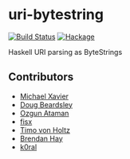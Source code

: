 # uri-bytestring
[![Build Status](https://travis-ci.org/Soostone/uri-bytestring.svg?branch=master)](https://travis-ci.org/Soostone/uri-bytestring)
[![Hackage](https://img.shields.io/hackage/v/uri-bytestring.svg?style=flat)](https://hackage.haskell.org/package/uri-bytestring)

Haskell URI parsing as ByteStrings


## Contributors
* [Michael Xavier](http://github.com/MichaelXavier)
* [Doug Beardsley](http://github.com/mightybyte)
* [Ozgun Ataman](http://github.com/ozataman)
* [fisx](http://github.com/fisx)
* [Timo von Holtz](http://github.com/tvh)
* [Brendan Hay](http://github.com/brendanhay)
* [k0ral](https://github.com/k0ral)
